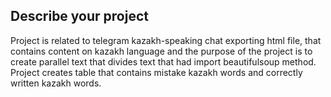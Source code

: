 ## Describe your project

Project is related to telegram kazakh-speaking chat exporting html file, that contains content on kazakh language and the purpose of the project is to create parallel text that divides text that had import beautifulsoup method. Project creates table that contains mistake kazakh words and correctly written kazakh words. 

